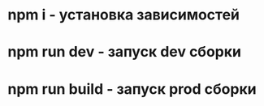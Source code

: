 # npm i - установка зависимостей

# npm run dev - запуск dev сборки

# npm run build - запуск prod сборки
